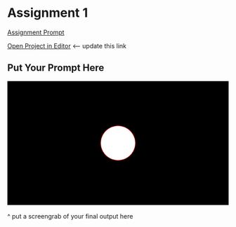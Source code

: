 # Assignment 1

[Assignment Prompt](prompt.md)

[Open Project in Editor](http://pucd2035-e-f15.github.io/class_notes/p5_lab.html?https://raw.githubusercontent.com/PUCD2035-E-F15/assignment_1/master/sketch.js) <-- update this link

## Put Your Prompt Here

![Output](output.png)

^ put a screengrab of your final output here
